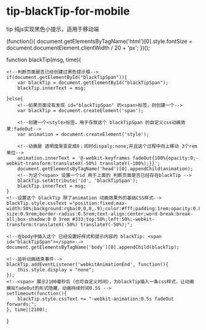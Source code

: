 # tip-blackTip-for-mobile
tip 纯js实现黑色小提示，适用于移动端

<!--第一步设定一下rem 值，这里设置的是屏幕宽度的1/20，你也可以根据需求自己调整 或者去掉这段代码-->
(function(){ 
	document.getElementsByTagName('html')[0].style.fontSize = document.documentElement.clientWidth / 20 + 'px';
})();

<!--开始实现一个 移动端页面的黑色提示框 （msg:要提示的内容， 提示要展示的时间长度）-->
function blackTip(msg, time){

	<!--判断页面是否已经创建过黑色提示框-->
	if(document.getElementById("blackTipSpan")){
		var blackTip = document.getElementById("blackTipSpan");
		blackTip.innerText = msg;
		
	}else{
		<!--如果页面没有发现 id="blackTipSpan" 的<span>标签，则创建一个-->
		var blackTip = document.createElement('span');
		
		<!--创建一个<style>标签，用于存放这个 blackTipSpan 的自定义css动画效果:fadeOut-->
		var animation = document.createElement('style');
		
		<!--动画是 透明度渐变变成0；同时dispaly:none;并且这个过程中向上移动 3个rem单位-->
		animation.innerText = '@-webkit-keyframes fadeOut{100%{opacity:0;-webkit-transform:translateX(-50%) translateY(-100%);}}';
		document.getElementsByTagName('head')[0].appendChild(animation);
		<!--为这个<span> 设置一个id 用于上面的 判断页面是否已经存在blackTip -->
		blackTip.setAttribute('id', 'blackTipSpan');
		blackTip.innerText = msg;
	}
	<!--设置这个 blackTip 除了animation 动画效果外的基础CSS样式-->
	blackTip.style.cssText ="position:fixed;max-width:50%;background:rgba(0,0,0,.9);color:#fff;padding:1rem;opacity:0.8;font-size:0.9rem;border-radius:0.5rem;text-align:center;word-break:break-all;box-shadow:0 0 3rem #333;top:50%;left:50%;-webkit-transform:translateX(-50%) translateY(-50%);";

	<!--在body中插入这个 已经设置好样式和提示内容的 blackTip: <span id="blackTipSpan"></span>-->
	document.getElementsByTagName('body')[0].appendChild(blackTip);
	
	<!--监听动画结束事件-->
	blackTip.addEventListener('webkitAnimationEnd', function(){
		this.style.display = "none";
	});
	<!--<span> 展示2100毫秒后（也可自定义时间），为blackTip插入一条css样式，让动画 模拟fadeOut的形式隐藏，动画持续时间0.5S -->
	setTimeout(function(){
		blackTip.style.cssText += "-webkit-animation:0.5s fadeOut forwards;";
	}, time||2100);
}
